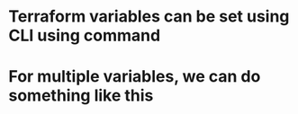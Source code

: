 # Terraform variables can be set using CLI using command 
<!-- terraform plan -var "variable_name=variable_value" -->
# For multiple variables, we can do something like this
<!-- terraform plan -var "username=subhashish" -var "email=subhashish@gmail.com"  -->